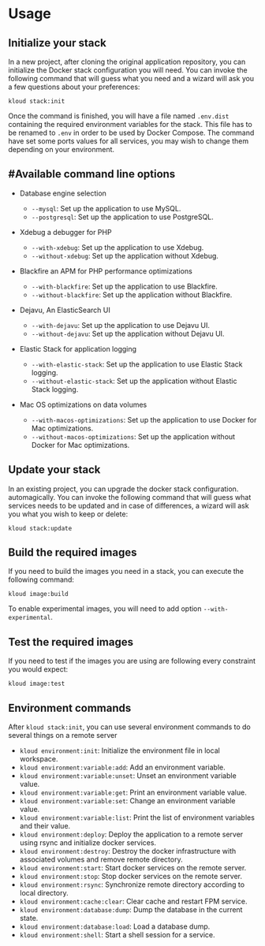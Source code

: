 Usage
===

Initialize your stack
---

In a new project, after cloning the original application repository, you can initialize the Docker stack configuration you will need.
You can invoke the following command that will guess what you need and a wizard will ask you a few questions about your preferences:

`kloud stack:init`

Once the command is finished, you will have a file named `.env.dist` containing the required environment variables for the stack.
This file has to be renamed to `.env` in order to be used by Docker Compose.
The command have set some ports values for all services, you may wish to change them depending on your environment.

#Available command line options
---

* Database engine selection
  * `--mysql`: Set up the application to use MySQL.
  * `--postgresql`: Set up the application to use PostgreSQL.

* Xdebug a debugger for PHP
  * `--with-xdebug`: Set up the application to use Xdebug.
  * `--without-xdebug`: Set up the application without Xdebug.

* Blackfire an APM for PHP performance optimizations
  * `--with-blackfire`: Set up the application to use Blackfire.
  * `--without-blackfire`: Set up the application without Blackfire.

* Dejavu, An ElasticSearch UI
  * `--with-dejavu`: Set up the application to use Dejavu UI.
  * `--without-dejavu`: Set up the application without Dejavu UI.

* Elastic Stack for application logging
  * `--with-elastic-stack`: Set up the application to use Elastic Stack logging.
  * `--without-elastic-stack`: Set up the application without Elastic Stack logging.

* Mac OS optimizations on data volumes
  * `--with-macos-optimizations`: Set up the application to use Docker for Mac optimizations.
  * `--without-macos-optimizations`: Set up the application without Docker for Mac optimizations.

Update your stack
---

In an existing project, you can upgrade the docker stack configuration. automagically.
You can invoke the following command that will guess what services needs to be updated and in case of differences, a wizard will ask you what you wish to keep or delete:

`kloud stack:update`

Build the required images
---

If you need to build the images you need in a stack, you can execute the following command:

`kloud image:build`

To enable experimental images, you will need to add option `--with-experimental`.
  
Test the required images
---

If you need to test if the images you are using are following every constraint you would expect:

`kloud image:test`

Environment commands
---

After `kloud stack:init`, you can use several environment commands to do several things on a remote server

* `kloud environment:init`: Initialize the environment file in local workspace.
* `kloud environment:variable:add`: Add an environment variable.
* `kloud environment:variable:unset`: Unset an environment variable value.
* `kloud environment:variable:get`: Print an environment variable value.
* `kloud environment:variable:set`: Change an environment variable value.
* `kloud environment:variable:list`: Print the list of environment variables and their value.
* `kloud environment:deploy`: Deploy the application to a remote server using rsync and initialize docker services.
* `kloud environment:destroy`: Destroy the docker infrastructure with associated volumes and remove remote directory.
* `kloud environment:start`: Start docker services on the remote server.
* `kloud environment:stop`: Stop docker services on the remote server.
* `kloud environment:rsync`: Synchronize remote directory according to local directory.
* `kloud environment:cache:clear`: Clear cache and restart FPM service.
* `kloud environment:database:dump`: Dump the database in the current state.
* `kloud environment:database:load`: Load a database dump.
* `kloud environment:shell`: Start a shell session for a service.
